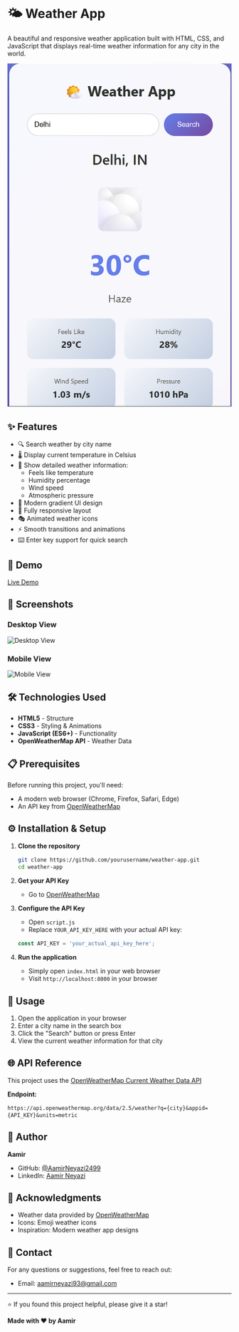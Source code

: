 # 🌤️ Weather App

A beautiful and responsive weather application built with HTML, CSS, and JavaScript that displays real-time weather information for any city in the world.

![Weather App Screenshot](screenshot.png)

## ✨ Features

- 🔍 Search weather by city name
- 🌡️ Display current temperature in Celsius
- 💨 Show detailed weather information:
  - Feels like temperature
  - Humidity percentage
  - Wind speed
  - Atmospheric pressure
- 🎨 Modern gradient UI design
- 📱 Fully responsive layout
- 🎭 Animated weather icons
- ⚡ Smooth transitions and animations
- ⌨️ Enter key support for quick search

## 🚀 Demo

[Live Demo](https://current-weather-view.netlify.app/)

## 📸 Screenshots

### Desktop View
![Desktop View](screenshots/desktop.png)

### Mobile View
![Mobile View](screenshots/mobile.png)

## 🛠️ Technologies Used

- **HTML5** - Structure
- **CSS3** - Styling & Animations
- **JavaScript (ES6+)** - Functionality
- **OpenWeatherMap API** - Weather Data

## 📋 Prerequisites

Before running this project, you'll need:

- A modern web browser (Chrome, Firefox, Safari, Edge)
- An API key from [OpenWeatherMap](https://openweathermap.org/api)

## ⚙️ Installation & Setup

1. **Clone the repository**
   ```bash
   git clone https://github.com/yourusername/weather-app.git
   cd weather-app
   ```

2. **Get your API Key**
   - Go to [OpenWeatherMap](https://openweathermap.org/api)

3. **Configure the API Key**
   - Open `script.js`
   - Replace `YOUR_API_KEY_HERE` with your actual API key:
   ```javascript
   const API_KEY = 'your_actual_api_key_here';
   ```

4. **Run the application**
   - Simply open `index.html` in your web browser
   - Visit `http://localhost:8000` in your browser

## 🎯 Usage

1. Open the application in your browser
2. Enter a city name in the search box
3. Click the "Search" button or press Enter
4. View the current weather information for that city

## 🌐 API Reference

This project uses the [OpenWeatherMap Current Weather Data API](https://openweathermap.org/current)

**Endpoint:**
```
https://api.openweathermap.org/data/2.5/weather?q={city}&appid={API_KEY}&units=metric
```

## 👤 Author

**Aamir**

- GitHub: [@AamirNeyazi2499](https://github.com/AamirNeyazi2499)
- LinkedIn: [Aamir Neyazi](https://linkedin.com/in/aamirneyazi)

## 🙏 Acknowledgments

- Weather data provided by [OpenWeatherMap](https://openweathermap.org/)
- Icons: Emoji weather icons
- Inspiration: Modern weather app designs

## 📧 Contact

For any questions or suggestions, feel free to reach out:
- Email: aamirneyazi93@gmail.com

---

⭐ If you found this project helpful, please give it a star!

**Made with ❤️ by Aamir**
